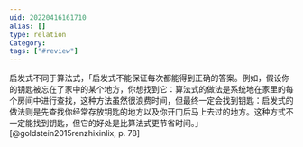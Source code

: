 ```yaml
---
uid: 20220416161710
alias: []
type: relation
Category: 
tags: ["#review"]
---
```


启发式不同于算法式，「启发式不能保证每次都能得到正确的答案。例如，假设你的钥匙被忘在了家中的某个地方，你想找到它：算法式的做法是系统地在家里的每个房间中进行查找，这种方法虽然很浪费时间，但最终一定会找到钥匙：启发式的做法则是先查找你经常存放钥匙的地方以及你开门后马上去过的地方。这种方式不一定能找到钥匙，但它的好处是比算法式更节省时间。」 [@goldstein2015renzhixinlix, p. 78]